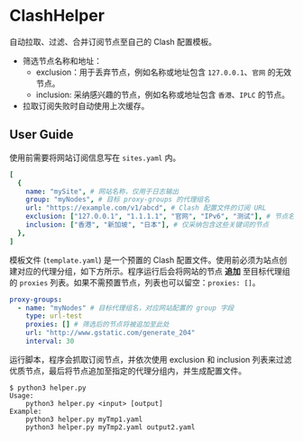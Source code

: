 # ClashHelper

自动拉取、过滤、合并订阅节点至自己的 Clash 配置模板。

+ 筛选节点名称和地址：
  * exclusion：用于丢弃节点，例如名称或地址包含 `127.0.0.1`、`官网` 的无效节点。
  * inclusion: 采纳感兴趣的节点，例如名称或地址包含 `香港`、`IPLC` 的节点。
+ 拉取订阅失败时自动使用上次缓存。

## User Guide

使用前需要将网站订阅信息写在 `sites.yaml` 内。

```yaml
[
  {
    name: "mySite", # 网站名称，仅用于日志输出
    group: "myNodes", # 目标 proxy-groups 的代理组名
    url: "https://example.com/v1/abcd", # Clash 配置文件的订阅 URL
    exclusion: ["127.0.0.1", "1.1.1.1", "官网", "IPv6", "测试"], # 节点名称或地址包含这些关键词的节点会被丢弃
    inclusion: ["香港", "新加坡", "日本"], # 仅采纳包含这些关键词的节点
  },
]
```

模板文件 (`template.yaml`) 是一个预置的 Clash 配置文件。使用前必须为站点创建对应的代理分组，如下方所示。程序运行后会将网站的节点 **追加** 至目标代理组的 `proxies` 列表。如果不需预置节点，列表也可以留空：`proxies: []`。

```yaml
proxy-groups:
  - name: "myNodes" # 目标代理组名，对应网站配置的 group 字段
    type: url-test
    proxies: [] # 筛选后的节点将被追加至此处
    url: "http://www.gstatic.com/generate_204"
    interval: 30
```

运行脚本，程序会抓取订阅节点，并依次使用 exclusion 和 inclusion 列表来过滤优质节点，最后将节点追加至指定的代理分组内，并生成配置文件。

```text
$ python3 helper.py
Usage:
    python3 helper.py <input> [output]
Example:
    python3 helper.py myTmp1.yaml
    python3 helper.py myTmp2.yaml output2.yaml
```